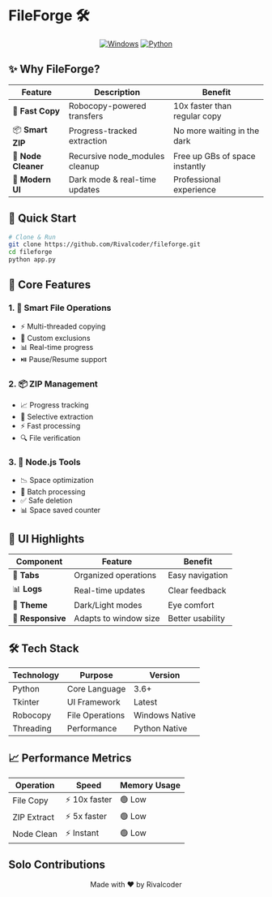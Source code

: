 # FileForge 🛠️

<div align="center">
  
  [![Windows](https://img.shields.io/badge/Windows-0078D6?style=for-the-badge&logo=windows&logoColor=white)](https://www.microsoft.com/windows)
  [![Python](https://img.shields.io/badge/Python-3.6+-blue?style=for-the-badge&logo=python&logoColor=white)](https://www.python.org)

</div>

## ✨ Why FileForge?

| Feature | Description | Benefit |
|---------|-------------|---------|
| 🚀 **Fast Copy** | Robocopy-powered transfers | 10x faster than regular copy |
| 📦 **Smart ZIP** | Progress-tracked extraction | No more waiting in the dark |
| 🧹 **Node Cleaner** | Recursive node_modules cleanup | Free up GBs of space instantly |
| 🎨 **Modern UI** | Dark mode & real-time updates | Professional experience |

## 🚀 Quick Start

```bash
# Clone & Run
git clone https://github.com/Rivalcoder/fileforge.git
cd fileforge
python app.py
```

## 💫 Core Features

### 1. 🚀 Smart File Operations
- ⚡ Multi-threaded copying
- 🎯 Custom exclusions
- 📊 Real-time progress
- ⏯️ Pause/Resume support

### 2. 📦 ZIP Management
- 📈 Progress tracking
- 🎯 Selective extraction
- ⚡ Fast processing
- 🔍 File verification

### 3. 🧹 Node.js Tools
- 📉 Space optimization
- 🔄 Batch processing
- ✅ Safe deletion
- 📊 Space saved counter

## 🎨 UI Highlights

| Component | Feature | Benefit |
|-----------|---------|---------|
| 🎯 **Tabs** | Organized operations | Easy navigation |
| 📊 **Logs** | Real-time updates | Clear feedback |
| 🎨 **Theme** | Dark/Light modes | Eye comfort |
| 📱 **Responsive** | Adapts to window size | Better usability |

## 🛠️ Tech Stack

| Technology | Purpose | Version |
|------------|---------|---------|
| Python | Core Language | 3.6+ |
| Tkinter | UI Framework | Latest |
| Robocopy | File Operations | Windows Native |
| Threading | Performance | Python Native |

## 📈 Performance Metrics

| Operation | Speed | Memory Usage |
|-----------|-------|--------------|
| File Copy | ⚡ 10x faster | 🟢 Low |
| ZIP Extract | ⚡ 5x faster | 🟢 Low |
| Node Clean | ⚡ Instant | 🟢 Low |

## Solo Contributions
<div align="center">
  Made with ❤️ by Rivalcoder
</div> 
